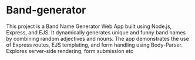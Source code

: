 # Band-generator
This project is a Band Name Generator Web App built using Node.js, Express, and EJS. It dynamically generates unique and funny band names by combining random adjectives and nouns. The app demonstrates the use of Express routes, EJS templating, and form handling using Body-Parser. Explores server-side rendering, form submission etc
